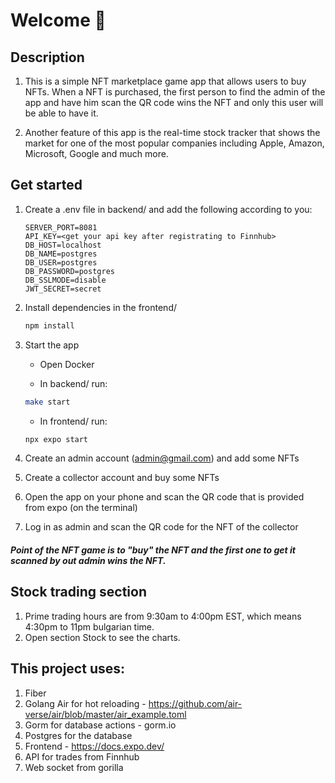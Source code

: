 # Welcome 👋

## Description

1. This is a simple NFT marketplace game app that allows users to buy NFTs. When a NFT is purchased, the first person to find the admin of the app and have him scan the QR code wins the NFT and only this user will be able to have it. 

2. Another feature of this app is the real-time stock tracker that shows the market for one of the most popular companies including Apple, Amazon, Microsoft, Google and much more. 


## Get started

1. Create a .env file in backend/ and add the following according to you:
   ```
   SERVER_PORT=8081
   API_KEY=<get your api key after registrating to Finnhub>
   DB_HOST=localhost
   DB_NAME=postgres
   DB_USER=postgres
   DB_PASSWORD=postgres
   DB_SSLMODE=disable
   JWT_SECRET=secret
   ```

2. Install dependencies in the frontend/

   ```bash
   npm install
   ```

3. Start the app

   - Open Docker

   - In backend/ run:

   ```bash
   make start
   ```

   - In frontend/ run: 

   ```bash
   npx expo start
   ```

4. Create an admin account (admin@gmail.com) and add some NFTs

5. Create a collector account and buy some NFTs

6. Open the app on your phone and scan the QR code that is provided from expo (on the terminal)

7. Log in as admin and scan the QR code for the NFT of the collector

##### Point of the NFT game is to "buy" the NFT and the first one to get it scanned by out admin wins the NFT.

## Stock trading section
1. Prime trading hours are from 9:30am to 4:00pm EST, which means 4:30pm to 11pm bulgarian time.
2. Open section Stock to see the charts.


## This project uses: 
1. Fiber
2. Golang Air for hot reloading - https://github.com/air-verse/air/blob/master/air_example.toml
3. Gorm for database actions - gorm.io
4. Postgres for the database
5. Frontend - https://docs.expo.dev/
6. API for trades from Finnhub
7. Web socket from gorilla
